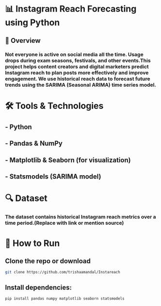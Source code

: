 # 📊 Instagram Reach Forecasting using Python

## 📌 Overview
### Not everyone is active on social media all the time. Usage drops during exam seasons, festivals, and other events.This project helps content creators and digital marketers predict Instagram reach  to plan posts more effectively and improve engagement. We use historical reach data to forecast future trends using the SARIMA (Seasonal ARIMA) time series model.

# 🛠️ Tools & Technologies
## - Python
## - Pandas & NumPy
## - Matplotlib & Seaborn (for visualization)
## - Statsmodels (SARIMA model)


# 🔍 Dataset
### The dataset contains historical Instagram reach metrics over a time period.(Replace with link or mention source)


# 🚀 How to Run

## Clone the repo or download
```bash
git clone https://github.com/trishaamandal/Instareach
```

## Install dependencies:
```bash
pip install pandas numpy matplotlib seaborn statsmodels
```


